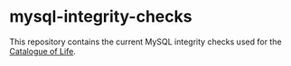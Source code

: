 # mysql-integrity-checks

This repository contains the current MySQL integrity checks used for the [Catalogue of Life](http://www.catalogueoflife.org/col/).

